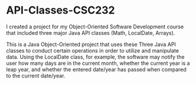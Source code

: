 # API-Classes-CSC232
I created a project for my Object-Oriented Software Development course that included three major Java API classes (Math, LocalDate, Arrays). 

This is a Java Object-Oriented project that uses these Three Java API classes to conduct certain operations in order to utilize and manipulate data. Using the LocalDate class, for example, the software may notify the user how many days are in the current month, whether the current year is a leap year, and whether the entered date/year has passed when compared to the current date/year.
